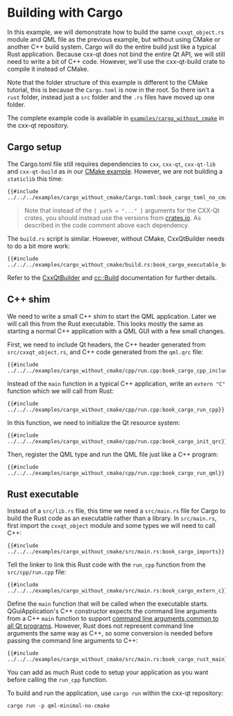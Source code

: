 <!--
SPDX-FileCopyrightText: 2022 Klarälvdalens Datakonsult AB, a KDAB Group company <info@kdab.com>
SPDX-FileContributor: Be Wilson <be.wilson@kdab.com>

SPDX-License-Identifier: MIT OR Apache-2.0
-->

# Building with Cargo

In this example, we will demonstrate how to build the same `cxxqt_object.rs` module and QML file as the
previous example, but without using CMake or another C++ build system. Cargo will do the entire build
just like a typical Rust application. Because cxx-qt does not bind the entire Qt API, we will still
need to write a bit of C++ code. However, we'll use the cxx-qt-build crate to compile it instead of CMake.

Note that the folder structure of this example is different to the CMake tutorial, this is because the `Cargo.toml` is now in the root. So there isn't a `rust` folder, instead just a `src` folder and the `.rs` files have moved up one folder.

The complete example code is available in [`examples/cargo_without_cmake`](https://github.com/KDAB/cxx-qt/tree/main/examples/cargo_without_cmake)
in the cxx-qt repository.


## Cargo setup
The Cargo.toml file still requires dependencies to `cxx`, `cxx-qt`, `cxx-qt-lib` and `cxx-qt-build` as in our [CMake example](./5-cmake-integration.md). However, we are not building a `staticlib` this time:

```toml,ignore
{{#include ../../../examples/cargo_without_cmake/Cargo.toml:book_cargo_toml_no_cmake}}
```

> Note that instead of the `{ path = "..." }` arguments for the CXX-Qt crates, you should instead use the versions from [crates.io](https://crates.io/search?q=cxx-qt).
> As described in the code comment above each dependency.

The `build.rs` script is similar. However, without CMake, CxxQtBuilder needs to do a bit more work:

```rust,ignore
{{#include ../../../examples/cargo_without_cmake/build.rs:book_cargo_executable_build_rs}}
```

Refer to the [CxxQtBuilder](https://docs.rs/cxx-qt-build/latest/cxx_qt_build/struct.CxxQtBuilder.html)
and [cc::Build](https://docs.rs/cc/latest/cc/struct.Build.html) documentation for further details.

## C++ shim

We need to write a small C++ shim to start the QML application. Later we will call this from the Rust executable.
This looks mostly the same as starting a normal C++ application with a QML GUI with a few small changes.

First, we need to include Qt headers, the C++ header generated from `src/cxxqt_object.rs`, and C++ code generated
from the `qml.qrc` file:

```c++,ignore
{{#include ../../../examples/cargo_without_cmake/cpp/run.cpp:book_cargo_cpp_includes}}
```

Instead of the `main` function in a typical C++ application, write an `extern "C"` function which we will call
from Rust:

```c++,ignore
{{#include ../../../examples/cargo_without_cmake/cpp/run.cpp:book_cargo_run_cpp}}
```

In this function, we need to initialize the Qt resource system:

```c++,ignore
{{#include ../../../examples/cargo_without_cmake/cpp/run.cpp:book_cargo_init_qrc}}
```

Then, register the QML type and run the QML file just like a C++ program:

```c++,ignore
{{#include ../../../examples/cargo_without_cmake/cpp/run.cpp:book_cargo_run_qml}}
```

## Rust executable

Instead of a `src/lib.rs` file, this time we need a `src/main.rs` file for Cargo to build the Rust code
as an executable rather than a library. In `src/main.rs`, first import the `cxxqt_object` module and some types we
will need to call C++:

```rust,ignore
{{#include ../../../examples/cargo_without_cmake/src/main.rs:book_cargo_imports}}
```

Tell the linker to link this Rust code with the `run_cpp` function from the `src/cpp/run.cpp` file:

```rust,ignore
{{#include ../../../examples/cargo_without_cmake/src/main.rs:book_cargo_extern_c}}
```

Define the `main` function that will be called when the executable starts. QGuiApplication's C++ constructor expects
the command line arguments from a C++ `main` function to support [command line arguments common to all Qt programs](https://doc.qt.io/qt-6/qguiapplication.html#supported-command-line-options).
However, Rust does not represent command line arguments the same way as C++, so some conversion is needed before passing
the command line arguments to C++:

```rust,ignore
{{#include ../../../examples/cargo_without_cmake/src/main.rs:book_cargo_rust_main}}
```

You can add as much Rust code to setup your application as you want before calling the `run_cpp` function.

To build and run the application, use `cargo run` within the cxx-qt repository:

```shell
cargo run -p qml-minimal-no-cmake
```
